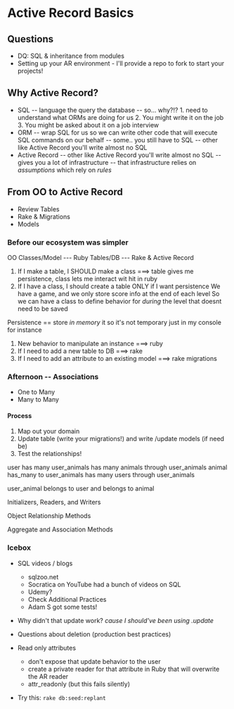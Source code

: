 # Active Record Basics

## Questions
- DQ: SQL & inheritance from modules 
- Setting up your AR environment - I'll provide a repo to fork to start your projects! 

## Why Active Record?
- SQL -- language the query the database 
      -- so... why?!?
      1. need to understand what ORMs are doing for us
      2. You might write it on the job 
      3. You might be asked about it on a job interview
- ORM -- wrap SQL for us so we can write other code that will execute SQL commands on our behalf
      -- some.. you still have to SQL
      -- other like Active Record you'll write almost no SQL
- Active Record 
      -- other like Active Record you'll write almost no SQL
      -- gives you a lot of infrastructure
      -- that infrastructure relies on *assumptions* which rely on *rules*


## From OO to Active Record

- Review Tables
- Rake & Migrations
- Models 

### Before our ecosystem was simpler

OO Classes/Model --- Ruby
Tables/DB --- Rake & Active Record 

1. If I make a table, I SHOULD make a class ===> table gives me persistence, class lets me interact wit hit in ruby
2. If I have a class, I should create a table ONLY if I want persistence 
  We have a game, and we only store score info at the end of each level
  So we can have a class to define behavior for *during* the level that doesnt need to be saved

Persistence == store *in memory* it so it's not temporary just in my console for instance

1. New behavior to manipulate an instance ===> ruby
2. If I need to add a new table to DB ===> rake
3. If I need to add an attribute to an existing model ===> rake migrations

### Afternoon -- Associations
- One to Many
- Many to Many 

#### Process
1. Map out your domain
2. Update table (write your migrations!) and write /update models (if need be)
3. Test the relationships! 


user has many user_animals
    has many animals through user_animals
animal has_many to user_animals
    has many users through user_animals

user_animal belongs to user and belongs to animal


Initializers, Readers, and Writers

Object Relationship Methods

Aggregate and Association Methods





### Icebox
- SQL videos / blogs 
  - sqlzoo.net
  - Socratica on YouTube had a bunch of videos on SQL
  - Udemy?
  - Check Additional Practices 
  - Adam S got some tests! 
- Why didn't that update work? *cause I should've been using .update*
- Questions about deletion (production best practices)
- Read only attributes 
  - don't expose that update behavior to the user 
  - create a private reader for that attribute in Ruby that will overwrite the AR reader
  - attr_readonly (but this fails silently)

- Try this: `rake db:seed:replant`